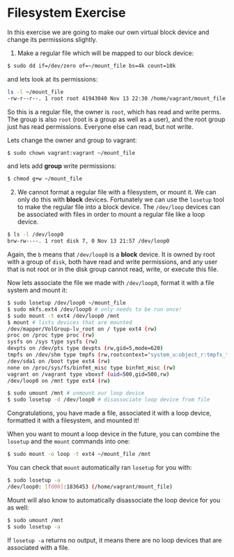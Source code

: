 Filesystem Exercise
===================

In this exercise we are going to make our own virtual block device
and change its permissions slightly.

1. Make a regular file which will be mapped to our block device:

```bash
$ sudo dd if=/dev/zero of=~/mount_file bs=4k count=10k
```

and lets look at its permissions:

```bash
ls -l ~/mount_file
-rw-r--r--. 1 root root 41943040 Nov 13 22:30 /home/vagrant/mount_file
```

So this is a regular file, the owner is `root`, which has read and write perms.
The group is also `root` (root is a group as well as a user), and the root
group just has read permissions. Everyone else can read, but not write.

Lets change the owner and group to vagrant:

```bash
$ sudo chown vagrant:vagrant ~/mount_file
```

and lets add __group__ write permissions:

```bash
$ chmod g+w ~/mount_file
```

2. We cannot format a regular file with a filesystem, or mount it. We can only do this with __block__ devices. Fortunately we can use the `losetup` tool to make the regular file into a block device. The `/dev/loop` devices can be associated with files in order to mount a regular file like a loop device.

```bash
$ ls -l /dev/loop0
brw-rw----. 1 root disk 7, 0 Nov 13 21:57 /dev/loop0
```

Again, the `b` means that `/dev/loop0` is a __block__ device. It is owned by root
with a group of `disk`, both have read and write permissions, and any user that 
is not root or in the disk group cannot read, write, or execute this file.

Now lets associate the file we made with `/dev/loop0`, format it with a
file system and mount it:

```bash
$ sudo losetup /dev/loop0 ~/mount_file
$ sudo mkfs.ext4 /dev/loop0 # only needs to be run once!
$ sudo mount -t ext4 /dev/loop0 /mnt
$ mount # lists devices that are mounted
/dev/mapper/VolGroup-lv_root on / type ext4 (rw)
proc on /proc type proc (rw)
sysfs on /sys type sysfs (rw)
devpts on /dev/pts type devpts (rw,gid=5,mode=620)
tmpfs on /dev/shm type tmpfs (rw,rootcontext="system_u:object_r:tmpfs_t:s0")
/dev/sda1 on /boot type ext4 (rw)
none on /proc/sys/fs/binfmt_misc type binfmt_misc (rw)
vagrant on /vagrant type vboxsf (uid=500,gid=500,rw)
/dev/loop0 on /mnt type ext4 (rw)

$ sudo umount /mnt # unmount our loop device
$ sudo losetup -d /dev/loop0 # disassociate loop device from file
```

Congratulations, you have made a file, associated it with a loop device,
formatted it with a filesystem, and mounted it!

When you want to mount a loop device in the future, you can combine the
`losetup` and the `mount` commands into one:

```bash
$ sudo mount -o loop -t ext4 ~/mount_file /mnt
```

You can check that `mount` automatically ran `losetup` for you with:

```bash
$ sudo losetup -a
/dev/loop0: [fd00]:1836453 (/home/vagrant/mount_file)
```

Mount will also know to automatically disassociate the loop device for you as well:

```bash
$ sudo umount /mnt
$ sudo losetup -a
```

If `losetup -a` returns no output, it means there are no loop devices
that are associated with a file.
